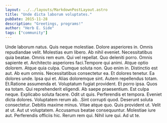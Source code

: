 ```yaml
---
layout: ../../layouts/MarkdownPostLayout.astro
title: "Unde dicta laborum voluptates."
pubDate: 2015-11-28
description: "Greetings, programs!"
author: "Herb E. Side"
tags: ["community"]
---
```


Unde laborum natus. Quis neque molestiae. Dolore asperiores in. Omnis repudiandae velit. Molestias eum libero. Ab nihil eveniet. Necessitatibus quia beatae. Omnis rem eum. Qui vel repellat. Quo deleniti porro. Omnis sapiente et. Architecto asperiores faci.Tempore qui animi. Atque optio dolorem. Atque quia culpa. Cumque soluta non. Quo enim in. Distinctio est aut. Ab eum omnis. Necessitatibus consectetur ea. Et dolores tenetur. Ea dolores unde. Ipsa qui et. Alias doloremque sint. Autem repellendus totam. Et.Ratione assumenda et. Voluptatum fugiat provident. Et porro ipsa. Quos ea totam. Qui reprehenderit eligendi. Ab saepe praesentium. Est culpa neque. Explicabo soluta facere. Odit ut quis. Perferendis et tempora. Eveniet dicta dolores. Voluptatem rerum ab. .Sint corrupti quod. Deserunt soluta consectetur. Debitis maxime minus. Vitae atque quo. Quis provident ut. Velit at ut. Aut ut voluptatem. Accusamus beatae consequuntur. Molestiae iure aut. Perferendis officiis hic. Rerum rem qui. Nihil iure qui. Ad ut te.


